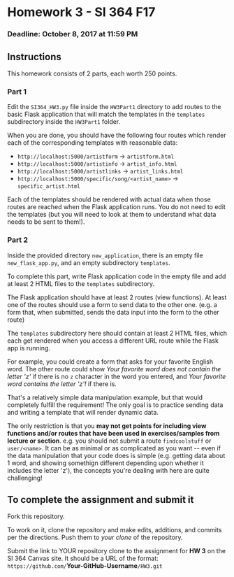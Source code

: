 # Homework 3 - SI 364 F17

### Deadline: October 8, 2017 at 11:59 PM

## Instructions

This homework consists of 2 parts, each worth 250 points.

### Part 1

Edit the `SI364_HW3.py` file inside the `HW3Part1` directory to add routes to the basic Flask application that will match the templates in the `templates` subdirectory inside the `HW3Part1` folder.

When you are done, you should have the following four routes which render each of the corresponding templates with reasonable data:

* `http://localhost:5000/artistform` -> `artistform.html`
* `http://localhost:5000/artistinfo` -> `artist_info.html`
* `http://localhost:5000/artistlinks` -> `artist_links.html`
* `http://localhost:5000/specific/song/<artist_name>` -> `specific_artist.html`

Each of the templates should be rendered with actual data when those routes are reached when the Flask application runs. You do not need to edit the templates (but you will need to look at them to understand what data needs to be sent to them!).

### Part 2

Inside the provided directory `new_application`, there is an empty file `new_flask_app.py`, and an empty subdirectory `templates`.

To complete this part, write Flask application code in the empty file and add at least 2 HTML files to the `templates` subdirectory. 

The Flask application should have at least 2 routes (view functions). At least one of the routes should use a form to send data to the other one. (e.g. a form that, when submitted, sends the data input into the form to the other route)

The `templates` subdirectory here should contain at least 2 HTML files, which each get rendered when you access a different URL route while the Flask app is running.

For example, you could create a form that asks for your favorite English word. The other route could show *Your favorite word does not contain the letter 'z'* if there is no `z` character in the word you entered, and *Your favorite word contains the letter 'z'!* if there is.

That's a relatively simple data manipulation example, but that would completely fulfill the requirement! The only goal is to practice sending data and writing a template that will render dynamic data.

The only restriction is that you **may not get points for including view functions and/or routes that have been used in exercises/samples from lecture or section**. e.g. you should not submit a route `findcoolstuff` or `user/<name>`. It can be as minimal or as complicated as you want -- even if the data manipulation that your code does is simple (e.g. getting data about 1 word, and showing somethign different depending upon whether it includes the letter 'z'), the concepts you're dealing with here are quite challenging!


## To complete the assignment and submit it

Fork this repository. 

To work on it, clone the repository and make edits, additions, and commits per the directions. Push them to *your clone* of the repository.

Submit the link to YOUR repository clone to the assignment for **HW 3** on the SI 364 Canvas site. It should be a URL of the format: `https://github.com/`**Your-GitHub-Username**`/HW3.git`